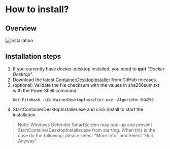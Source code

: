 # How to install?


## Overview

![Installation](../static/img/container-desktop-installation-beta1.gif)

## Installation steps

1. If you currently have docker-desktop installed, you need to **quit** *"Docker Desktop"*.
1. Download the latest [ContainerDesktopInstaller](https://github.com/container-desktop/container-desktop/releases/latest) from GitHub releases.
1. (optional) Validate the file checksum with the values in sha256sum.txt with the PowerShell command:
    ```
    Get-FileHash .\ContainerDesktopInstaller.exe -Algorithm SHA256
    ```
1. StartContainerDesktopInstaller.exe and click install to start the installation.

>Note: Windows Defender SmartScreen may pop-up and prevent StartContainerDesktopInstaller.exe from starting. When this is the case do the following: please select "More Info" and Select "Run Anyway".

## 


